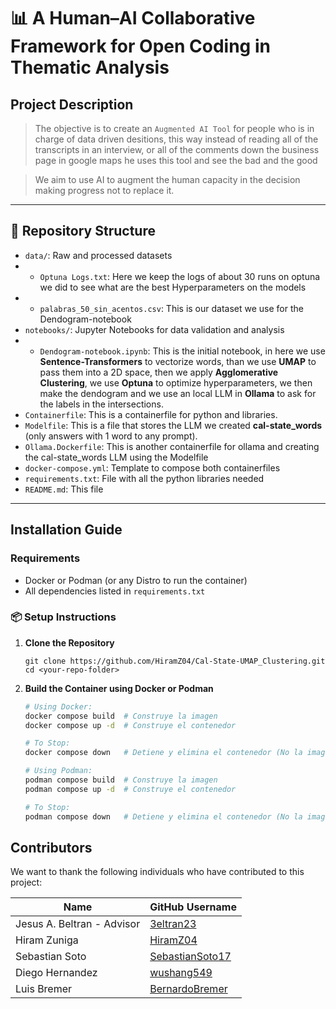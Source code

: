 # 📊 A Human–AI Collaborative Framework for Open Coding in Thematic Analysis

## Project Description

> The objective is to create an `Augmented AI Tool` for people who is in charge of data driven desitions, this way instead of reading all of the transcripts in an interview, or all of the comments down the business page in google maps he uses this tool and see the bad and the good 

>We aim to use AI to augment the human capacity in the decision making progress not to replace it.

---

## 📂 Repository Structure
- `data/`: Raw and processed datasets
- - `Optuna Logs.txt`: Here we keep the logs of about 30 runs on optuna we did to see what are the best Hyperparameters on the models
- - `palabras_50_sin_acentos.csv`: This is our dataset we use for the Dendogram-notebook
- `notebooks/`: Jupyter Notebooks for data validation and analysis
- - `Dendogram-notebook.ipynb`: This is the initial notebook, in here we use **Sentence-Transformers** to vectorize words, than we use **UMAP** to pass them into a 2D space, then we apply **Agglomerative Clustering**, we use **Optuna** to optimize hyperparameters, we then make the dendogram and we use an local LLM in **Ollama** to ask for the labels in the intersections. 
- `Containerfile`: This is a containerfile for python and libraries.
- `Modelfile`: This is a file that stores the LLM we created **cal-state_words** (only answers with 1 word to any prompt).
- `Ollama.Dockerfile`: This is another containerfile for ollama and creating the cal-state_words LLM using the Modelfile
- `docker-compose.yml`: Template to compose both containerfiles
- `requirements.txt`: File with all the python libraries needed
- `README.md`: This file


---

##  Installation Guide

###  Requirements
- Docker or Podman (or any Distro to run the container)
- All dependencies listed in `requirements.txt`

### 📦 Setup Instructions

1. **Clone the Repository**
   ```bas
   git clone https://github.com/HiramZ04/Cal-State-UMAP_Clustering.git
   cd <your-repo-folder>
2. **Build the Container using Docker or Podman**

   ```bash
   # Using Docker:
   docker compose build  # Construye la imagen
   docker compose up -d  # Construye el contenedor

   # To Stop:
   docker compose down   # Detiene y elimina el contenedor (No la imagen)
   ```

   ```bash
   # Using Podman:
   podman compose build  # Construye la imagen
   podman compose up -d  # Construye el contenedor
   
   # To Stop:
   podman compose down   # Detiene y elimina el contenedor (No la imagen)
   ```


## Contributors

We want to thank the following individuals who have contributed to this project:

| Name | GitHub Username |
|---|---|
| Jesus A. Beltran - Advisor | [3eltran23](https://github.com/3eltran23) |
| Hiram Zuniga | [HiramZ04](https://github.com/HiramZ04)  |
| Sebastian Soto | [SebastianSoto17](https://github.com/SebastianSoto17)  |
| Diego Hernandez | [wushang549](https://github.com/wushang549)  |
| Luis Bremer | [BernardoBremer](https://github.com/BernardoBremer)  |

